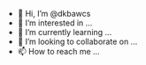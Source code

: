 - 👋 Hi, I’m @dkbawcs
- 👀 I’m interested in ...
- 🌱 I’m currently learning ...
- 💞️ I’m looking to collaborate on ...
- 📫 How to reach me ...

<!---
dkbawcs/dkbawcs is a ✨ special ✨ repository because its `README.md` (this file) appears on your GitHub profile.
You can click the Preview link to take a look at your changes.
--->
